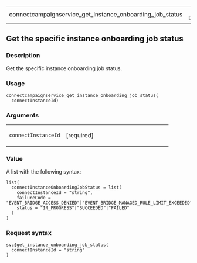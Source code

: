 <table style="width: 100%;">
<tbody>
<tr class="odd">
<td>connectcampaignservice_get_instance_onboarding_job_status</td>
<td style="text-align: right;">R Documentation</td>
</tr>
</tbody>
</table>

## Get the specific instance onboarding job status

### Description

Get the specific instance onboarding job status.

### Usage

    connectcampaignservice_get_instance_onboarding_job_status(
      connectInstanceId)

### Arguments

<table>
<colgroup>
<col style="width: 35%" />
<col style="width: 65%" />
</colgroup>
<tbody>
<tr class="odd">
<td><code
id="connectcampaignservice_get_instance_onboarding_job_status_:_connectInstanceId">connectInstanceId</code></td>
<td><p>[required]</p></td>
</tr>
</tbody>
</table>

### Value

A list with the following syntax:

    list(
      connectInstanceOnboardingJobStatus = list(
        connectInstanceId = "string",
        failureCode = "EVENT_BRIDGE_ACCESS_DENIED"|"EVENT_BRIDGE_MANAGED_RULE_LIMIT_EXCEEDED"|"IAM_ACCESS_DENIED"|"KMS_ACCESS_DENIED"|"KMS_KEY_NOT_FOUND"|"INTERNAL_FAILURE",
        status = "IN_PROGRESS"|"SUCCEEDED"|"FAILED"
      )
    )

### Request syntax

    svc$get_instance_onboarding_job_status(
      connectInstanceId = "string"
    )
